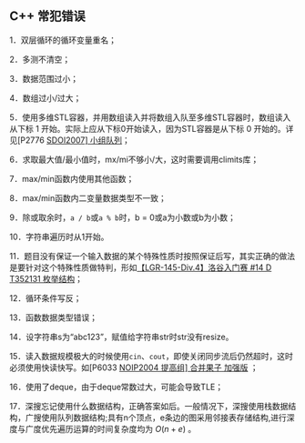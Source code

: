 ## C++ 常犯错误

1．双层循环的循环变量重名；

2．多测不清空；

3．数据范围过小；

4．数组过小/过大；

5．使用多维STL容器，并用数组读入并将数组入队至多维STL容器时，数组读入从下标 $1$ 开始。实际上应从下标0开始读入，因为STL容器是从下标 $0$ 开始的。详见[P2776 [SDOI2007\] 小组队列](https://www.luogu.com.cn/problem/P2776)；

6．求取最大值/最小值时，mx/mi不够小/大，这时需要调用climits库；

7．max/min函数内使用其他函数；

8．max/min函数内二变量数据类型不一致；

9．除或取余时，`a / b`或`a % b`时，b = 0或a为小数或b为小数；

10．字符串遍历时从1开始。

11．题目没有保证一个输入数据的某个特殊性质时按照保证后写，其实正确的做法是要针对这个特殊性质做特判，形如[【LGR-145-Div.4】洛谷入门赛 #14 D T352131 枚举结构](https://www.luogu.com.cn/problem/T352131?contestId=114059)；

12．循环条件写反；

13．函数数据类型错误；

14．设字符串s为“abc123”，赋值给字符串str时str没有resize。

15．读入数据规模极大的时候使用`cin`、`cout`，即使关闭同步流后仍然超时，这时必须使用快读快写。如[P6033 [NOIP2004 提高组\] 合并果子 加强版](https://www.luogu.com.cn/problem/P6033) ；

16．使用了deque，由于deque常数过大，可能会导致TLE；

17．深搜忘记使用什么数据结构，正确答案如后。一般情况下，深搜使用栈数据结构，广搜使用队列数据结构;具有n个顶点，e条边的图采用邻接表存储结构,进行深度与广度优先遍历运算的时间复杂度均为 $O(n+e)$ 。